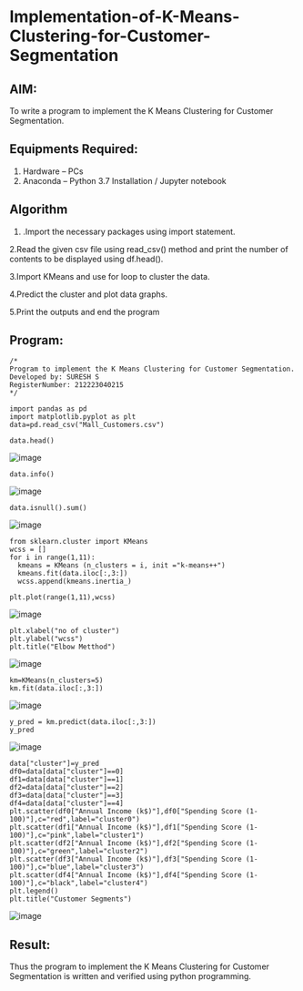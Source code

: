 # Implementation-of-K-Means-Clustering-for-Customer-Segmentation

## AIM:
To write a program to implement the K Means Clustering for Customer Segmentation.

## Equipments Required:
1. Hardware – PCs
2. Anaconda – Python 3.7 Installation / Jupyter notebook

## Algorithm
1. .Import the necessary packages using import statement.

2.Read the given csv file using read_csv() method and print the number of contents to be displayed using df.head().

3.Import KMeans and use for loop to cluster the data.

4.Predict the cluster and plot data graphs.

5.Print the outputs and end the program


## Program:
```
/*
Program to implement the K Means Clustering for Customer Segmentation.
Developed by: SURESH S 
RegisterNumber: 212223040215
*/

import pandas as pd
import matplotlib.pyplot as plt
data=pd.read_csv("Mall_Customers.csv")
```
```
data.head()
```
![image](https://github.com/user-attachments/assets/00a5974a-9589-47e6-ae77-69f15707169b)

```
data.info()
```
![image](https://github.com/user-attachments/assets/17ba549c-c162-4713-9fed-86de2ac95b5c)

```
data.isnull().sum()
```
![image](https://github.com/user-attachments/assets/69193e95-1692-4902-971e-fa3bb1203074)

```
from sklearn.cluster import KMeans
wcss = []
for i in range(1,11):
  kmeans = KMeans (n_clusters = i, init ="k-means++")
  kmeans.fit(data.iloc[:,3:])
  wcss.append(kmeans.inertia_)
```

```
plt.plot(range(1,11),wcss)
```
![image](https://github.com/user-attachments/assets/babd01d5-3429-4d9e-8888-cb26426fffe1)

```
plt.xlabel("no of cluster")
plt.ylabel("wcss")
plt.title("Elbow Metthod")
```
![image](https://github.com/user-attachments/assets/8dcd5319-84a1-4df3-9444-8ab8d4e12c0c)

```
km=KMeans(n_clusters=5)
km.fit(data.iloc[:,3:])
```
![image](https://github.com/user-attachments/assets/3c81b54b-55d5-4343-b168-6b320d106df9)

```
y_pred = km.predict(data.iloc[:,3:])
y_pred
```
![image](https://github.com/user-attachments/assets/c0e92e54-2d8e-4151-a80d-dc073439d398)

```
data["cluster"]=y_pred
df0=data[data["cluster"]==0]
df1=data[data["cluster"]==1]
df2=data[data["cluster"]==2]
df3=data[data["cluster"]==3]
df4=data[data["cluster"]==4]
plt.scatter(df0["Annual Income (k$)"],df0["Spending Score (1-100)"],c="red",label="cluster0")
plt.scatter(df1["Annual Income (k$)"],df1["Spending Score (1-100)"],c="pink",label="cluster1")
plt.scatter(df2["Annual Income (k$)"],df2["Spending Score (1-100)"],c="green",label="cluster2")
plt.scatter(df3["Annual Income (k$)"],df3["Spending Score (1-100)"],c="blue",label="cluster3")
plt.scatter(df4["Annual Income (k$)"],df4["Spending Score (1-100)"],c="black",label="cluster4")
plt.legend()
plt.title("Customer Segments")

```
![image](https://github.com/user-attachments/assets/a9451c3a-0df0-4bf0-ac8d-ac23445c227e)

## Result:
Thus the program to implement the K Means Clustering for Customer Segmentation is written and verified using python programming.
